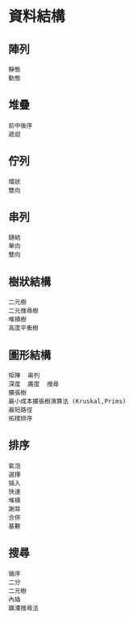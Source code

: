 # 資料結構
 ## 陣列
    靜態
    動態
 ## 堆疊
    前中後序
    遞迴
 ## 佇列
    環狀
    雙向
 ## 串列
    鏈結
    單向
    雙向
 ## 樹狀結構
    二元樹
    二元搜尋樹
    堆積樹
    高度平衡樹
 ## 圖形結構
    矩陣  串列
    深度  廣度  搜尋
    擴張樹
    最小成本擴張樹演算法 (Kruskal,Prims)
    最短路徑
    拓樸排序
 ## 排序
    氣泡
    選擇
    插入
    快速
    堆積
    謝耳
    合併
    基數
 ## 搜尋
    循序
    二分
    二元樹
    內插
    雜湊搜尋法
